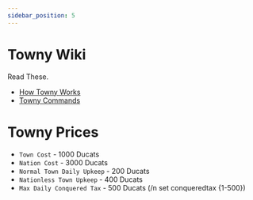 ```yaml
---
sidebar_position: 5
---
```


# Towny Wiki

Read These.

- [How Towny Works](https://github.com/TownyAdvanced/Towny/wiki/How-Towny-Works)
- [Towny Commands](https://github.com/TownyAdvanced/Towny/wiki/Towny-Commands)

# Towny Prices

- `Town Cost` - 1000 Ducats
- `Nation Cost` - 3000 Ducats
- `Normal Town Daily Upkeep` - 200 Ducats
- `Nationless Town Upkeep` - 400 Ducats
- `Max Daily Conquered Tax` - 500 Ducats (/n set conqueredtax {1-500})
